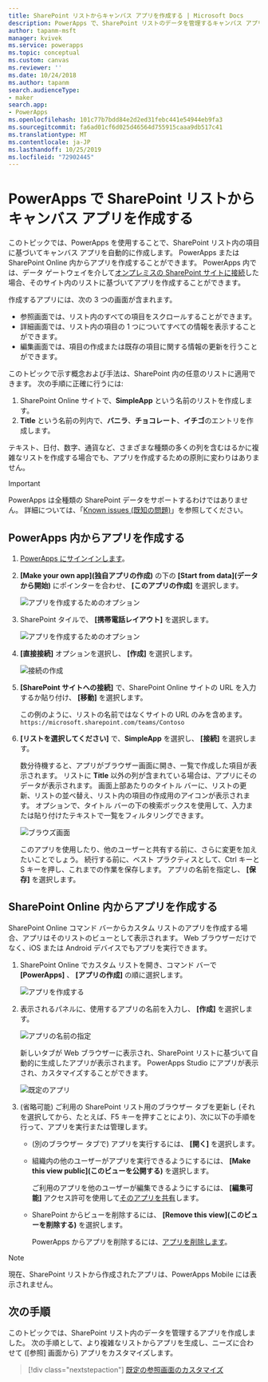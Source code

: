 ```yaml
---
title: SharePoint リストからキャンバス アプリを作成する | Microsoft Docs
description: PowerApps で、SharePoint リストのデータを管理するキャンバス アプリを自動的に生成する
author: tapanm-msft
manager: kvivek
ms.service: powerapps
ms.topic: conceptual
ms.custom: canvas
ms.reviewer: ''
ms.date: 10/24/2018
ms.author: tapanm
search.audienceType:
- maker
search.app:
- PowerApps
ms.openlocfilehash: 101c77b7bdd84e2d2ed31febc441e54944eb9fa3
ms.sourcegitcommit: fa6ad01cf6d025d46564d755915caaa9db517c41
ms.translationtype: MT
ms.contentlocale: ja-JP
ms.lasthandoff: 10/25/2019
ms.locfileid: "72902445"
---
```

# <a name="generate-a-canvas-app-in-powerapps-from-a-sharepoint-list"></a>PowerApps で SharePoint リストからキャンバス アプリを作成する

このトピックでは、PowerApps を使用することで、SharePoint リスト内の項目に基づいてキャンバス アプリを自動的に作成します。 PowerApps または SharePoint Online 内からアプリを作成することができます。 PowerApps 内では、データ ゲートウェイを介して[オンプレミスの SharePoint サイトに接続](connections/connection-sharepoint-online.md#create-a-connection)した場合、そのサイト内のリストに基づいてアプリを作成することができます。

作成するアプリには、次の 3 つの画面が含まれます。

- 参照画面では、リスト内のすべての項目をスクロールすることができます。
- 詳細画面では、リスト内の項目の 1 つについてすべての情報を表示することができます。
- 編集画面では、項目の作成または既存の項目に関する情報の更新を行うことができます。

このトピックで示す概念および手法は、SharePoint 内の任意のリストに適用できます。 次の手順に正確に行うには:

1. SharePoint Online サイトで、**SimpleApp** という名前のリストを作成します。
2. **Title** という名前の列内で、**バニラ**、**チョコレート**、**イチゴ**のエントリを作成します。

テキスト、日付、数字、通貨など、さまざまな種類の多くの列を含むはるかに複雑なリストを作成する場合でも、アプリを作成するための原則に変わりはありません。

> [!IMPORTANT]
> PowerApps は全種類の SharePoint データをサポートするわけではありません。 詳細については、「[Known issues (既知の問題)](connections/connection-sharepoint-online.md#known-issues)」を参照してください。

## <a name="generate-an-app-from-within-powerapps"></a>PowerApps 内からアプリを作成する

1. [PowerApps にサインインします](https://web.powerapps.com?utm_source=padocs&utm_medium=linkinadoc&utm_campaign=referralsfromdoc)。

1. **[Make your own app]\(独自アプリの作成\)** の下の **[Start from data]\(データから開始\)** にポインターを合わせ、 **[このアプリの作成]** を選択します。

    ![アプリを作成するためのオプション](./media/app-from-sharepoint/start-from-data.png)

1. SharePoint タイルで、 **[携帯電話レイアウト]** を選択します。

    ![アプリを作成するためのオプション](./media/app-from-sharepoint/sharepoint-tile.png)

1. **[直接接続]** オプションを選択し、 **[作成]** を選択します。

    ![接続の作成](./media/app-from-sharepoint/create-connection.png)

1. **[SharePoint サイトへの接続]** で、SharePoint Online サイトの URL を入力するか貼り付け、 **[移動]** を選択します。

    この例のように、リストの名前ではなくサイトの URL のみを含めます。<br>`https://microsoft.sharepoint.com/teams/Contoso`

1. **[リストを選択してください]** で、**SimpleApp** を選択し、 **[接続]** を選択します。

    数分待機すると、アプリがブラウザー画面に開き、一覧で作成した項目が表示されます。 リストに **Title** 以外の列が含まれている場合は、アプリにそのデータが表示されます。 画面上部あたりのタイトル バーに、リストの更新、リストの並べ替え、リスト内の項目の作成用のアイコンが表示されます。 オプションで、タイトル バーの下の検索ボックスを使用して、入力または貼り付けたテキストで一覧をフィルタリングできます。 

    ![ブラウズ画面](./media/app-from-sharepoint/browse-screen.png)

    このアプリを使用したり、他のユーザーと共有する前に、さらに変更を加えたいことでしょう。 続行する前に、ベスト プラクティスとして、Ctrl キーと S キーを押し、これまでの作業を保存します。 アプリの名前を指定し、 **[保存]** を選択します。

## <a name="generate-an-app-from-within-sharepoint-online"></a>SharePoint Online 内からアプリを作成する

SharePoint Online コマンド バーからカスタム リストのアプリを作成する場合、アプリはそのリストのビューとして表示されます。 Web ブラウザーだけでなく、iOS または Android デバイスでもアプリを実行できます。

1. SharePoint Online でカスタム リストを開き、コマンド バーで **[PowerApps]** 、 **[アプリの作成]** の順に選択します。

    ![アプリを作成する](./media/app-from-sharepoint/generate-new-app.png)

2. 表示されるパネルに、使用するアプリの名前を入力し、 **[作成]** を選択します。

    ![アプリの名前の指定](./media/app-from-sharepoint/app-name.png)

    新しいタブが Web ブラウザーに表示され、SharePoint リストに基づいて自動的に生成したアプリが表示されます。 PowerApps Studio にアプリが表示され、カスタマイズすることができます。

    ![既定のアプリ](./media/app-from-sharepoint/default-app.png)

3. (省略可能) ご利用の SharePoint リスト用のブラウザー タブを更新し (それを選択してから、たとえば、F5 キーを押すことにより)、次に以下の手順を行って、アプリを実行または管理します。

    - (別のブラウザー タブで) アプリを実行するには、 **[開く]** を選択します。
    - 組織内の他のユーザーがアプリを実行できるようにするには、 **[Make this view public]\(このビューを公開する\)** を選択します。

        ご利用のアプリを他のユーザーが編集できるようにするには、 **[編集可能]** アクセス許可を使用して[そのアプリを共有](share-app.md)します。

    - SharePoint からビューを削除するには、 **[Remove this view]\(このビューを削除する\)** を選択します。

        PowerApps からアプリを削除するには、[アプリを削除します](delete-app.md)。

> [!NOTE]
> 現在、SharePoint リストから作成されたアプリは、PowerApps Mobile には表示されません。

## <a name="next-steps"></a>次の手順
このトピックでは、SharePoint リスト内のデータを管理するアプリを作成しました。 次の手順として、より複雑なリストからアプリを生成し、ニーズに合わせて ([参照] 画面から) アプリをカスタマイズします。

> [!div class="nextstepaction"]
> [既定の参照画面のカスタマイズ](customize-layout-sharepoint.md)
